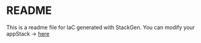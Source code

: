 # README
This is a readme file for IaC generated with StackGen.
You can modify your appStack -> [here](http://main.dev.stackgen.com/appstacks/deca71f6-e953-45af-845e-c41fcff982ab)
